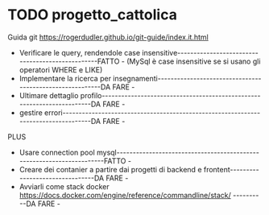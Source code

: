 # TODO progetto_cattolica

Guida git https://rogerdudler.github.io/git-guide/index.it.html

- Verificare le query, rendendole case insensitive-------------------------------------------------FATTO -
        (MySql è case insensitive se si usano gli operatori WHERE e LIKE)
- Implementare la ricerca per insegnamenti---------------------------------------------------------DA FARE -
- Ultimare dettaglio profilo-----------------------------------------------------------------------DA FARE -
- gestire errori-----------------------------------------------------------------------------------DA FARE -

PLUS
- Usare connection pool mysql----------------------------------------------------------------------FATTO -
- Creare dei contanier a partire dai progetti di backend e frontent--------------------------------DA FARE -
- Avviarli come stack docker https://docs.docker.com/engine/reference/commandline/stack/ ----------DA FARE -

